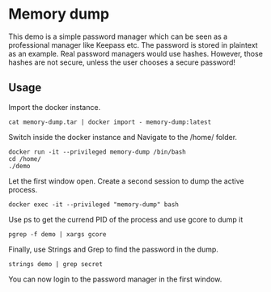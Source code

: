 # Memory dump
This demo is a simple password manager which can be seen as a professional manager like Keepass etc.
The password is stored in plaintext as an example. Real password managers would use hashes.
However, those hashes are not secure, unless the user chooses a secure password!

## Usage
Import the docker instance.
```
cat memory-dump.tar | docker import - memory-dump:latest
```

Switch inside the docker instance and Navigate to the /home/ folder.
```
docker run -it --privileged memory-dump /bin/bash
cd /home/
./demo
```

Let the first window open. Create a second session to dump the active process.
```
docker exec -it --privileged "memory-dump" bash
```

Use ps to get the currend PID of the process and use gcore to dump it
```
pgrep -f demo | xargs gcore
```

Finally, use Strings and Grep to find the password in the dump.
```
strings demo | grep secret
```

You can now login to the password manager in the first window.